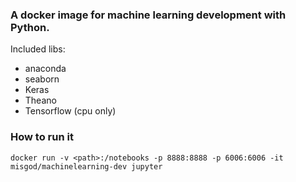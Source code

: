 ### A docker image for machine learning development with Python.


Included libs:
 * anaconda
 * seaborn
 * Keras
 * Theano
 * Tensorflow (cpu only)



### How to run it
```docker run -v <path>:/notebooks -p 8888:8888 -p 6006:6006 -it misgod/machinelearning-dev jupyter```
